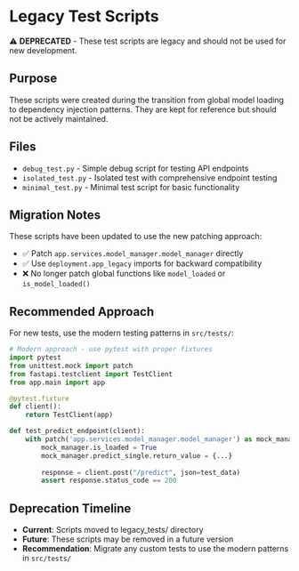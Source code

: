 # Legacy Test Scripts

⚠️ **DEPRECATED** - These test scripts are legacy and should not be used for new development.

## Purpose

These scripts were created during the transition from global model loading to dependency injection patterns. They are kept for reference but should not be actively maintained.

## Files

- `debug_test.py` - Simple debug script for testing API endpoints
- `isolated_test.py` - Isolated test with comprehensive endpoint testing
- `minimal_test.py` - Minimal test script for basic functionality

## Migration Notes

These scripts have been updated to use the new patching approach:
- ✅ Patch `app.services.model_manager.model_manager` directly
- ✅ Use `deployment.app_legacy` imports for backward compatibility
- ❌ No longer patch global functions like `model_loaded` or `is_model_loaded()`

## Recommended Approach

For new tests, use the modern testing patterns in `src/tests/`:

```python
# Modern approach - use pytest with proper fixtures
import pytest
from unittest.mock import patch
from fastapi.testclient import TestClient
from app.main import app

@pytest.fixture
def client():
    return TestClient(app)

def test_predict_endpoint(client):
    with patch('app.services.model_manager.model_manager') as mock_manager:
        mock_manager.is_loaded = True
        mock_manager.predict_single.return_value = {...}
        
        response = client.post("/predict", json=test_data)
        assert response.status_code == 200
```

## Deprecation Timeline

- **Current**: Scripts moved to legacy_tests/ directory
- **Future**: These scripts may be removed in a future version
- **Recommendation**: Migrate any custom tests to use the modern patterns in `src/tests/`